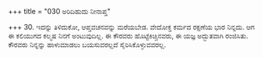 +++
title = "030 ಅರಿದಿಹುದು ನೀನಾಪ್ತ"

+++
30. ಇದನ್ನು ತಿಳಿದುಕೋ, ಆಪ್ತವಚನವನ್ನು ಮರೆಯಬೇಡ. ವೇದೋಕ್ತ ಕರ್ಮದ ರಕ್ಷಣೆಯ ಭಾರ ನಿನ್ನದು. ಆಗ ಈ ಕಲಿಯುಗದ ಕಲ್ಮಷ ನಿನಗೆ ಅಂಟುವುದಿಲ್ಲ. ಈ ಕೌರವರು ಹೊಟ್ಟೆಕಿಚ್ಚಿನವರು, ಈ ಯಜ್ಞ ಅದ್ಭುತವಾಗಿ ರಂಜಿಸಿತು. ಕೌರವರು ನಿನ್ನನ್ನು ಹಾಳುಮಾಡಲು ಬಯಸುವರಲ್ಲದೆ ಸೈರಿಸಿಕೊಳ್ಳುವವರಲ್ಲ.